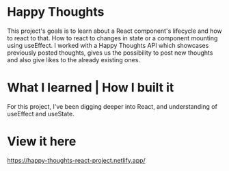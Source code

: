 # Happy Thoughts

This project's goals is to learn about a React component's lifecycle and how to react to that. How to react to changes in state or a component mounting using useEffect. I worked with a Happy Thoughts API which showcases previously posted thoughts, gives us the possibility to post new thoughts and also give likes to the already existing ones.

# What I learned | How I built it 

For this project, I've been digging deeper into React, and understanding of useEffect and useState.

# View it here

https://happy-thoughts-react-project.netlify.app/


